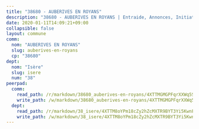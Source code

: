 ```yaml
---
title: "38680 - AUBERIVES EN ROYANS"
description: "38680 - AUBERIVES EN ROYANS | Entraide, Annonces, Initiatives"
date: 2020-01-11T14:09:21+09:00
collapsible: false
layout: commune
comm:
  nom: "AUBERIVES EN ROYANS"
  slug: auberives-en-royans
  cp: "38680"
dept:
  nom: "Isère"
  slug: isere
  num: "38"
peerpad:
  comm:
    read_path: /r/markdown/38680_auberives-en-royans/4XTTMGMGPFqrXXWq5Sk46EKWucQac5BGPmnBimCRgvWnMzxav
    write_path: /w/markdown/38680_auberives-en-royans/4XTTMGMGPFqrXXWq5Sk46EKWucQac5BGPmnBimCRgvWnMzxav-K3TgUHA7UZ8Rg3S7LErVtycMZRr7UKfNhiyKUP2mNitrtc1us3cbpMtovgWMT5vZ3vCt6Ks3wJajqR42HZde3FZ2uS7c5cJntR4CC7Gu8bHVMcUXqoBbVfstWxHmT6DJHREUJs9c
  dept:
    read_path: /r/markdown/38_isere/4XTTM8oYPm18cZy2hZcMXTR9BYT3Yi5KwnFvpXu1TXaRq7Q3V
    write_path: /w/markdown/38_isere/4XTTM8oYPm18cZy2hZcMXTR9BYT3Yi5KwnFvpXu1TXaRq7Q3V-K3TgUoSzs2JpJwfbzBvgU8N95mHo7JXz7NbEctNRM3EDb2iYHA4maKm3pRQwmboULLPnLFTEhRgTawPTWpmxTxKbTwDgAEzA9tUHjpudQTWdKWfdVSegAo77eCwhXTaVG7AyUZEs
---
```


